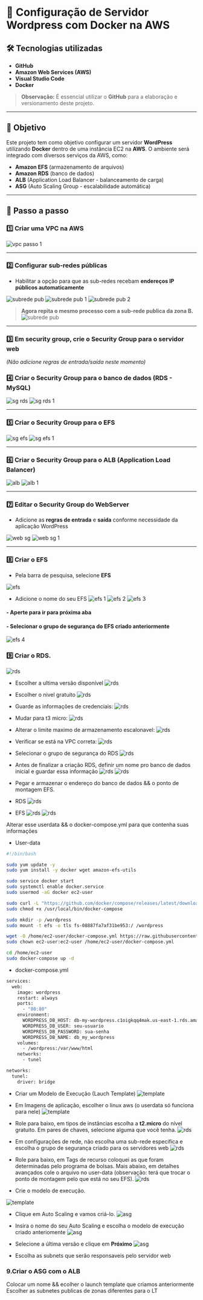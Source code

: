 # 🚀 Configuração de Servidor Wordpress com Docker na AWS

## 🛠 Tecnologias utilizadas
- **GitHub**
- **Amazon Web Services (AWS)**
- **Visual Studio Code**
- **Docker**

> **Observação:** É essencial utilizar o **GitHub** para a elaboração e versionamento deste projeto.

---

## 🎯 Objetivo

Este projeto tem como objetivo configurar um servidor **WordPress** utilizando **Docker** dentro de uma instância EC2 na **AWS**. O ambiente será integrado com diversos serviços da AWS, como:

- **Amazon EFS** (armazenamento de arquivos)
- **Amazon RDS** (banco de dados)
- **ALB** (Application Load Balancer - balanceamento de carga)
- **ASG** (Auto Scaling Group - escalabilidade automática)

---

## 📌 Passo a passo

### 1️⃣ Criar uma **VPC** na AWS

![vpc passo 1](images/vpc%20passo%201.png)


---

### 2️⃣ Configurar **sub-redes públicas**  
- Habilitar a opção para que as sub-redes recebam **endereços IP públicos automaticamente**

![subrede pub](images/subrede%20pub.png)
![subrede pub 1](images/subrede%20pub%201.png)
![subrede pub 2](images/subrede%20pub%202.png)

> **Agora repita o mesmo processo com a sub-rede publica da zona B.**
![subrede pub](images/sub%20b.png)

---

### 3️⃣ Em security group, crie o **Security Group** para o servidor web  
*(Não adicione regras de entrada/saída neste momento)*

### 4️⃣ Criar o **Security Group** para o banco de dados (RDS - MySQL)

![sg rds](images/sg%20rds.png)
![sg rds 1](images/sg%20rds%201.png)

---

### 5️⃣ Criar o **Security Group** para o EFS

![sg efs](images/sg%20efs.png)
![sg efs 1](images/sg%20efs%201.png)

---

### 6️⃣ Criar o **Security Group** para o ALB (Application Load Balancer)

![alb](images/alb.png)
![alb 1](images/alb%201.png)

---

### 7️⃣ Editar o **Security Group** do WebServer  
- Adicione as **regras de entrada** e **saída** conforme necessidade da aplicação WordPress

![web sg](images/web%20sg.png)
![web sg 1](images/web%20sg%201.png)

---

### 8️⃣ Criar o **EFS**

- Pela barra de pesquisa, selecione **EFS**

![efs](images/efs%20.png)
- Adicione o nome do seu EFS
![efs 1](images/efs%201.png)
![efs 2](images/efs%202.png)
![efs 3](images/efs%203.png)
#### - Aperte para ir para próxima aba
#### - Selecionar o grupo de segurança do EFS criado anteriormente
![efs 4](images/efs%204.png)
### 9️⃣ Criar o RDS.
![rds](images/rds.png)
- Escolher a ultima versão disponível
![rds](images/rds%201.png)
- Escolher o nivel gratuito
![rds](images/rds%202.png)
- Guarde as informações de credenciais:
![rds](images/rds%203.png)
- Mudar para t3 micro:
![rds](images/rds%204.png)
- Alterar o limite maximo de armazenamento escalonavel:
![rds](images/rds%205.png)
- Verificar se está na VPC correta:
![rds](images/rds%206.png)
- Selecionar o grupo de segurança do RDS
![rds](images/rds%207.png)
- Antes de finalizar a criação RDS, definir um nome pro banco de dados inicial e guardar essa informação
![rds](images/rds%208.png)
![rds](images/rds%209.png)

- Pegar e armazenar o endereço do banco de dados && o ponto de montagem EFS.
- RDS
![rds](images/rds%2010.png)
- EFS
![rds](images/rds%2011.png)
![rds](images/rds%2012.png)

Alterar esse userdata && o docker-compose.yml para que contenha suas informações
- User-data

```bash
#!/bin/bash

sudo yum update -y
sudo yum install -y docker wget amazon-efs-utils

sudo service docker start
sudo systemctl enable docker.service
sudo usermod -aG docker ec2-user

sudo curl -L "https://github.com/docker/compose/releases/latest/download/docker-compose-$(uname -s)-$(uname -m)" -o /usr/local/bin/docker-compose
sudo chmod +x /usr/local/bin/docker-compose

sudo mkdir -p /wordpress
sudo mount -t efs -o tls fs-08887fa7af31be953:/ /wordpress

wget -O /home/ec2-user/docker-compose.yml https://raw.githubusercontent.com/BeatrizJulianaOliveira/Project-wordpress/refs/heads/main/Docker-compose.yml
sudo chown ec2-user:ec2-user /home/ec2-user/docker-compose.yml

cd /home/ec2-user
sudo docker-compose up -d
```
- docker-compose.yml
```bash
services:
  web:
    image: wordpress
    restart: always
    ports:
      - "80:80"
    environment:
      WORDPRESS_DB_HOST: db-my-wordpress.c1oigkqq4mak.us-east-1.rds.amazonaws.com
      WORDPRESS_DB_USER: seu-usuario
      WORDPRESS_DB_PASSWORD: sua-senha
      WORDPRESS_DB_NAME: db_my_wordpress
    volumes:
      - /wordpress:/var/www/html
    networks:
      - tunel

networks:
  tunel:
    driver: bridge
```

- Criar um Modelo de Execução (Lauch Template)
![template](images/template.png)

- Em Imagens de aplicação, escolher o linux aws (o userdata só funciona para nele)
![template](images/template%201.png)
- Role para baixo, em tipos de instâncias escolha a **t2.micro** do nível gratuito. Em pares de chaves, selecione alguma que você tenha.
![rds](images/template%202.png)

- Em configurações de rede, não escolha uma sub-rede especifica e escolha o grupo de segurança criado para os servidores web
![rds](images/template%203.png)

- Role para baixo, em Tags de recurso coloquei as que foram determinadas pelo programa de bolsas.  Mais abaixo, em detalhes avançados cole o arquivo no user-data (observação: terá que trocar o ponto de montagem pelo que está no seu EFS).
![rds](images/template%204.png)
- Crie o modelo de execução.

![template](images/template%205.png)
- Clique em Auto Scaling e vamos criá-lo.
![asg](images/asg.png)
- Insira o nome do seu Auto Scaling e escolha o modelo de execução criado anteriomente 
![asg](images/asg%201.png)

- Selecione a última versão e clique em **Próximo**
![asg](images/asg%202.png)

- Escolha as subnets que serão responsaveis pelo servidor web
### 9.Criar o ASG com o ALB 
Colocar um nome && ecolher o launch template que criamos anteriormente
Escolher as subnetes publicas de zonas diferentes para o LT
